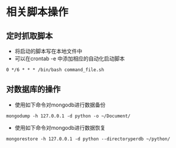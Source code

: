 # 相关脚本操作

## 定时抓取脚本
- 将启动的脚本写在本地文件中
- 可以在crontab -e 中添加相应的自动化启动脚本
```
0 */6 * * * /bin/bash command_file.sh
```

## 对数据库的操作
- 使用如下命令对mongodb进行数据备份
```
mongodump -h 127.0.0.1 -d python -o ~/Document/
```
- 使用如下命令对mongodb进行数据恢复
```
mongorestore -h 127.0.0.1 -d python --directoryperdb ~/python/
```
